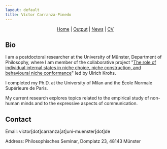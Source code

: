 ```yaml
---
layout: default
title: Víctor Carranza-Pinedo
---
```


<div style="text-align: center;">
  <a href="/">Home</a> | 
  <a href="https://carranza-pinedo.github.io/output/">Output</a> | 
  <a href="/news.md/">News</a> | 
  <a href="/cv.md/">CV</a>
</div>

## Bio

I am a postdoctoral researcher at the University of Münster, Department of Philosophy, where I am member of the collaborative project "[The role of individual internal states in niche choice, niche construction, and behavioural niche conformance](https://www.uni-bielefeld.de/fakultaeten/biologie/forschung/verbuende/sfb_nc3/projects/d01ph2#comp_00005c3e9e38_00000000a7_0131)" led by Ulrich Krohs. 

I completed my Ph.D. at the University of Milan and the École Normale Supérieure de Paris.

My current research explores topics related to the empirical study of non-human minds and to the expressive aspects of communication.

## Contact

Email: victor[dot]carranza[at]uni-muenster[dot]de

Address: Philosophisches Seminar, Domplatz 23, 48143 Münster

